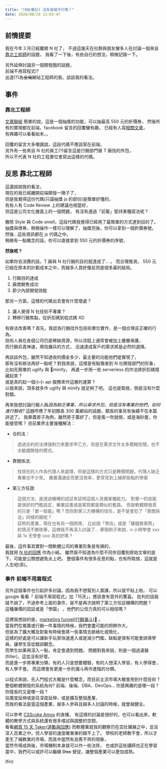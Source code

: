 ```yaml
---
title: "[N社筆記] 沒有後端不行嗎？"
date: 2020/08/29 13:03:47
---
```

## 前情提要

我在今年３月已經離開 N 社了，
不過這幾天在社群與朋友蠻多人在討論一個來自[靠北工程師](https://kaobei.engineer/cards/show/5087?fbclid=IwAR0QxJCSvn_ULFo_gwqQmORL5y8UX22LBdf5neAXikALWfjo7DGA91Ohlw0)的話題，
我看了一下後，有些自已的想法，稍微記錄一下。

另外延伸討論另一個開發圈的話題，  
前端不用寫程式!?  
出道(?)為~~全端~~網站工程師的我，談談我的看法。

## 事件

### 靠北工程師

[文章聯結](https://www.facebook.com/init.kobeengineer/photos/a.1416496745064002/324642343873798)
簡單的說，這是一個抽獎的功能，可以抽最高 550 元的折價券，
然後所有的實現都在前端，facebook 留言的回覆蠻有趣，
已經有人寫[相關文章](https://medium.com/@kurosean/%E9%96%8B%E7%AE%B191app%E7%98%8B%E5%9E%8B%E8%BD%89%E8%BD%89%E6%A8%82-7e74d402e708)，  
有興趣可以看看始末，。

回覆的留言大多嘲諷說，這段代碼不應該寫在前端，  
另外有一些來自 N 社的員工(?)留言這是行銷部門替 T 廠找的外包，  
所以不代表 N 社的工程單位會寫出這樣的代碼。  

## 反思 靠北工程師

這邊說說我的看法，  
現在的我已經離開前端開發一陣子了，  
但是我覺得這份代碼(只論抽獎 js 的部份)是簡單好懂的，  
有些人有 Code Review 上的建議也相當好，  
但這是公司文化層面上的一個問題，
有沒有遇過「前輩」堅持某種寫法呢 ?  

撇除 Style 與 Code smell，這段代碼我覺得已經用了最簡單的方式達到目的了。
抽獎與增券，稍微操作一樣可以理解了，抽獎完後，你可以拿到一個折價券號。
然後…這些資訊都在 js 代碼之中。  
稍微有一點概念的話，你可以直接拿到 550 元的折價券的序號，  

**然後呢 ?**

如果你去消費的話，T 廠與 N 社行銷的目的就達成了… 。
而合理推測， 550 元已經在原本的計劃成本之中，而越多人買好像反而是個多贏的結局。

1. 行銷目的達成
2. 廠商銷售成功
3. 節少內部開發效能

那另一方面，這樣的代碼出去會有什麼壞處 ?

1. 讓人覺得 N 社技術不專業 ?
2. 轉移行銷焦點，從折扣碼到程式碼 XD

有辦法改善嗎 ? 首先，我認為行銷找外包技術單位實作，是一個合理且正確的行為。  
技術人員在各個公司仍是稀缺資源，所以流程上通常會被加上層層保護，  
而行銷兵貴神速，用找傭兵的方式， 迅速達成客戶的需求將是必然的選擇。

再談談外包，雖然不知道收的價金多少，最主要的功能他們是實現了，  
那有沒有辦法再好一點呢 ? 對我來說，這樣是有點傷害到 N 社開發部門的形象，  
比如先簡單的 uglify 與 minify，
再進一步用一些 serverless 的作法將折扣碼隱藏起來 ?  
或是真的起一個小小 api 服務來作這層的運算 ?  
以我來說，頂多就多作 uglify 與 minify 就足夠了吧。
這也是取捨，倒是沒有什麼對錯。

再來我想討論行銷人員*因為缺乏專業，所以尋求外包。但是沒有專業的他們，如何進行驗收?*
這題呼應了年初館長 300 萬網站的話題，館長的事另有後續不在本篇詳述了。
我舉蓋房子為例，雖然房子蓋好了，但是風一吹就倒，或是海砂屋，你能接受嗎？
目前業界主要幾種解法：

- 合約法：

 > 透過合約的法律強制力來要求甲乙方，但是在需求文件太多模糊空間，也不太敏捷開發的模式。

- 靠關係法:

> 找信任的人作為代理人來處理，但是這樣的方式只是轉價問題，代理人缺乏專業也不少見，
> 層層溝通反而更沒效率，更常見到上線即掛點的慘案

- 第三方任證:

> 這個方法，是透過機構的認証來証明這個人具備某種能力。
> 對單一的技能是很好的門檻設定，畢業証書或是駕照都是類似的套路。
> 但是軟體開發真的只是「單一技能」嗎 ? 而你對第三方機構的信任，是不是會犯了「靠關係法」同樣的錯呢 ?  
> 証照的產業，現在也有另一個困境，
> 比如說「學店」或是「雞腿換駕照」的情況不勝玫舉，這裡我不再深入討論了…
> 舉個例子來說，n 小時學會 xxx 與 1x 天學會 ooo 真的好嗎 ?  

最後，這件事其實對一間軟體公司的專業形象是有損的，  
我就用 [N 社的回應](https://www.facebook.com/91apptech/posts/164919178538886) 作為小結。
雖然我不知道為什麼不同步回覆到原始文章的底下，可能是公關想避免炎上吧。
整個事件有很多反思的點，也有所取捨，這就是人生吧(茶)。

### 事件 前端不用寫程式

另外這個事件也引起許多討論，因為我不想幫別人賣課，所以就不貼上啦。
可以 google 看看「 前端不用寫程式」加「15天」，應該會有意外的驚喜。
批判的話我就不說了，不過參考上面的事件，是不是再次說明了第三方任証機構的問題 ?  
這種廉價的認証或是「學園」 ，他們的公信力真的可以相信嗎 ?  

這裡我想談的是，[marketing funnel(行銷漏斗)](https://medium.com/marketingdatascience/%E7%B2%BE%E6%BA%96%E8%A1%8C%E9%8A%B7%E7%9A%84%E8%90%BD%E5%AF%A6-%E8%A1%8C%E9%8A%B7%E6%BC%8F%E6%96%97-304c1d1e8197) 。  
當我們在推廣或行銷一件事情的時候，我們會盡可能的把餅作大，  
但是為了擴大觸及對象有時候會將一些事情去脈絡化或簡化，  
這樣的好處是可以讓新手玩家快速進入或是減少門檻，缺點是很有可能會誤導學員，讓學生盲從錯誤觀念。  
而學生如果再深入一點，肯定會遇到問題。
問題對我來說，則是一個過濾器(filter)，這並沒有好壞，  
而是進一步將專業分類，有的人只是想要體驗，有的人想深入學習，有人學得會，有人學不會。
而這裡會有更進一步的漏斗再作進階的分類。

以程式來說，先入門程式大概是什麼概念，而目前主流市場大概會用到什麼技術 ?
整個軟體開發的系統為何? 前端、後端、DBA、DevOps...
你感興趣的是哪一段 ? 你擅長的又是哪一段 ?  
往廣度延伸或是往深度延伸，或是擴及整個產業，  
而我的看法是當這個產業，越多人參與且越多人討論的時候，就會越健全。

可以參考 [CSScoke Amos](https://www.youtube.com/embed/B5alI7bYwHw) 的直播，
有這樣的討論是很好的，也可以看出來，軟體的教學方式與系統還有很多嚐試與調整的空間，  
看看[網頁 15 天 Taker(道歉與回應)](https://www.youtube.com/watch?v=wqB8w1osofY)
而軟體業就我的觀察仍在茁壯擴展之中，並且深入百業之中，但人學習的速度確漸漸的跟不上了。
學校的老師教不會，所以才產生了補教業的市場，而其中當然有良莠不齊的現象，  
當然市場成熟後，市場機制本身就可以作一些汰除，
也或許這些講師也正在學習當中，我們可以或許可以繼續 ~~Diss~~ 督促，讓整個產業可以更加成熟。

(fin)
